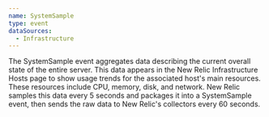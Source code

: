 ```yaml
---
name: SystemSample
type: event
dataSources:
  - Infrastructure
---
```


The SystemSample event aggregates data describing the current overall state of the entire server. This data appears in the New Relic Infrastructure Hosts page to show usage trends for the associated host's main resources. These resources include CPU, memory, disk, and network. New Relic samples this data every 5 seconds and packages it into a SystemSample event, then sends the raw data to New Relic's collectors every 60 seconds.